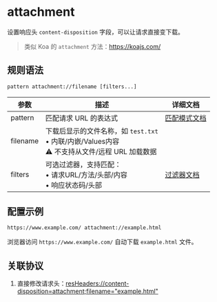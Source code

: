 # attachment
设置响应头 `content-disposition` 字段，可以让请求直接变下载。
> 类似 Koa 的 `attachment` 方法：https://koajs.com/

## 规则语法
``` txt
pattern attachment://filename [filters...]
```

| 参数    | 描述                                                         | 详细文档                  |
| ------- | ------------------------------------------------------------ | ------------------------- |
| pattern | 匹配请求 URL 的表达式                                        | [匹配模式文档](./pattern) |
| filename   | 下载后显示的文件名称，如 `test.txt` <br/>• 内联/内嵌/Values内容<br/>⚠️ 不支持从文件/远程 URL 加载数据 | |
| filters | 可选过滤器，支持匹配：<br/>• 请求URL/方法/头部/内容<br/>• 响应状态码/头部 | [过滤器文档](./filters) |

## 配置示例
``` txt
https://www.example.com/ attachment://example.html
```

浏览器访问 `https://www.example.com/` 自动下载 `example.html` 文件。

## 关联协议
1. 直接修改请求头：[resHeaders://content-disposition=attachment;filename="example.html"](./resHeaders)
